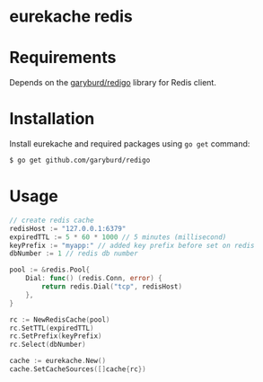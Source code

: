 eurekache redis
====

# Requirements

Depends on the [garyburd/redigo](https://github.com/garyburd/redigo) library for Redis client.


# Installation

Install eurekache and required packages using `go get` command:

```bash
$ go get github.com/garyburd/redigo
```


# Usage

```go
// create redis cache
redisHost := "127.0.0.1:6379"
expiredTTL := 5 * 60 * 1000 // 5 minutes (millisecond)
keyPrefix := "myapp:" // added key prefix before set on redis
dbNumber := 1 // redis db number

pool := &redis.Pool{
    Dial: func() (redis.Conn, error) {
        return redis.Dial("tcp", redisHost)
    },
}

rc := NewRedisCache(pool)
rc.SetTTL(expiredTTL)
rc.SetPrefix(keyPrefix)
rc.Select(dbNumber)

cache := eurekache.New()
cache.SetCacheSources([]cache{rc})
```
